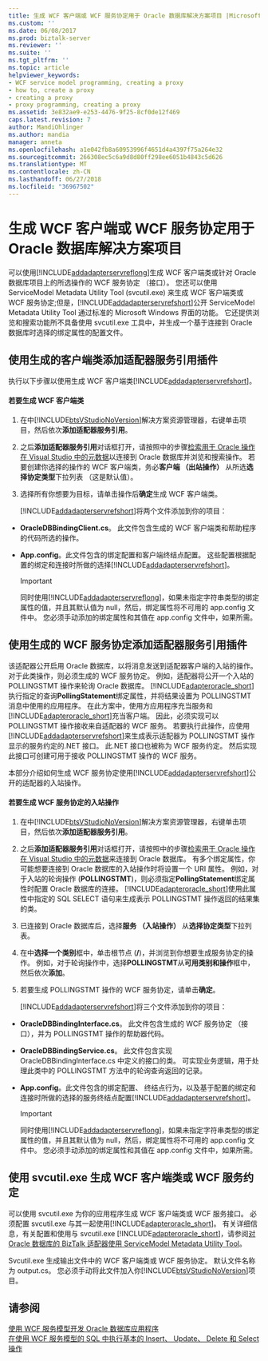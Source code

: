 ```yaml
---
title: 生成 WCF 客户端或 WCF 服务协定用于 Oracle 数据库解决方案项目 |Microsoft Docs
ms.custom: ''
ms.date: 06/08/2017
ms.prod: biztalk-server
ms.reviewer: ''
ms.suite: ''
ms.tgt_pltfrm: ''
ms.topic: article
helpviewer_keywords:
- WCF service model programming, creating a proxy
- how to, create a proxy
- creating a proxy
- proxy programming, creating a proxy
ms.assetid: 3e832ae9-e253-4476-9f25-8cf0de12f469
caps.latest.revision: 7
author: MandiOhlinger
ms.author: mandia
manager: anneta
ms.openlocfilehash: a1e042fb8a60953996f4651d4a4397f75a264e32
ms.sourcegitcommit: 266308ec5c6a9d8d80ff298ee6051b4843c5d626
ms.translationtype: MT
ms.contentlocale: zh-CN
ms.lasthandoff: 06/27/2018
ms.locfileid: "36967502"
---
```

# <a name="generate-a-wcf-client-or-a-wcf-service-contract-for-oracle-database-solution-artifacts"></a>生成 WCF 客户端或 WCF 服务协定用于 Oracle 数据库解决方案项目
可以使用[!INCLUDE[addadapterservreflong](../../includes/addadapterservreflong-md.md)]生成 WCF 客户端类或针对 Oracle 数据库项目上的所选操作的 WCF 服务协定 （接口）。 您还可以使用 ServiceModel Metadata Utility Tool (svcutil.exe) 来生成 WCF 客户端类或 WCF 服务协定;但是，[!INCLUDE[addadapterservrefshort](../../includes/addadapterservrefshort-md.md)]公开 ServiceModel Metadata Utility Tool 通过标准的 Microsoft Windows 界面的功能。 它还提供浏览和搜索功能所不具备使用 svcutil.exe 工具中，并生成一个基于连接到 Oracle 数据库时选择的绑定属性的配置文件。  
  
## <a name="generating-a-client-class-by-using-the-add-adapter-service-reference-plug-in"></a>使用生成的客户端类添加适配器服务引用插件  
 执行以下步骤以使用生成 WCF 客户端类[!INCLUDE[addadapterservrefshort](../../includes/addadapterservrefshort-md.md)]。  
  
#### <a name="to-generate-a-wcf-client-class"></a>若要生成 WCF 客户端类  
  
1. 在中[!INCLUDE[btsVStudioNoVersion](../../includes/btsvstudionoversion-md.md)]解决方案资源管理器，右键单击项目，然后依次**添加适配器服务引用**。  
  
2. 之后**添加适配器服务引用**对话框打开，请按照中的步骤[检索用于 Oracle 操作在 Visual Studio 中的元数据](../../adapters-and-accelerators/adapter-oracle-database/get-metadata-for-oracle-database-operations-in-visual-studio.md)以连接到 Oracle 数据库并浏览和搜索操作。 若要创建你选择的操作的 WCF 客户端类，务必**客户端 （出站操作）** 从所选**选择协定类型**下拉列表 （这是默认值）。  
  
3. 选择所有你想要为目标，请单击操作后**确定**生成 WCF 客户端类。  
  
   [!INCLUDE[addadapterservrefshort](../../includes/addadapterservrefshort-md.md)]将两个文件添加到你的项目：  
  
- **OracleDBBindingClient.cs**。 此文件包含生成的 WCF 客户端类和帮助程序的代码所选的操作。  
  
- **App.config**。此文件包含的绑定配置和客户端终结点配置。 这些配置根据配置的绑定和连接时所做的选择[!INCLUDE[addadapterservrefshort](../../includes/addadapterservrefshort-md.md)]。  
  
  > [!IMPORTANT]
  >  同时使用[!INCLUDE[addadapterservreflong](../../includes/addadapterservreflong-md.md)]，如果未指定字符串类型的绑定属性的值，并且其默认值为 null，然后，绑定属性将不可用的 app.config 文件中。 您必须手动添加的绑定属性和其值在 app.config 文件中，如果所需。  
  
## <a name="generating-a-wcf-service-contract-by-using-the-add-adapter-service-reference-plug-in"></a>使用生成的 WCF 服务协定添加适配器服务引用插件  
 该适配器公开启用 Oracle 数据库，以将消息发送到适配器客户端的入站的操作。 对于此类操作，则必须生成的 WCF 服务协定。 例如，适配器将公开一个入站的 POLLINGSTMT 操作来轮询 Oracle 数据库。 [!INCLUDE[adapteroracle_short](../../includes/adapteroracle-short-md.md)]执行指定的查询**PollingStatement**绑定属性，并将结果设置为 POLLINGSTMT 消息中使用的应用程序。 在此方案中，使用方应用程序充当服务和[!INCLUDE[adapteroracle_short](../../includes/adapteroracle-short-md.md)]充当客户端。 因此，必须实现可以 POLLINGSTMT 操作接收来自适配器的 WCF 服务。 若要执行此操作，应使用[!INCLUDE[addadapterservrefshort](../../includes/addadapterservrefshort-md.md)]来生成表示适配器为 POLLINGSTMT 操作显示的服务约定的.NET 接口。 此.NET 接口也被称为 WCF 服务约定。 然后实现此接口可创建可用于接收 POLLINGSTMT 操作的 WCF 服务。  
  
 本部分介绍如何生成 WCF 服务协定使用[!INCLUDE[addadapterservrefshort](../../includes/addadapterservrefshort-md.md)]公开的适配器的入站操作。  
  
#### <a name="to-generate-a-wcf-service-contract-for-inbound-operations"></a>若要生成 WCF 服务协定的入站操作  
  
1. 在中[!INCLUDE[btsVStudioNoVersion](../../includes/btsvstudionoversion-md.md)]解决方案资源管理器，右键单击项目，然后依次**添加适配器服务引用**。  
  
2. 之后**添加适配器服务引用**对话框打开，请按照中的步骤[检索用于 Oracle 操作在 Visual Studio 中的元数据](../../adapters-and-accelerators/adapter-oracle-database/get-metadata-for-oracle-database-operations-in-visual-studio.md)来连接到 Oracle 数据库。 有多个绑定属性，你可能想要连接到 Oracle 数据库的入站操作时将设置一个 URI 属性。 例如，对于入站的轮询操作 (**POLLINGSTMT**)，则必须指定**PollingStatement**绑定属性时配置 Oracle 数据库的连接。 [!INCLUDE[adapteroracle_short](../../includes/adapteroracle-short-md.md)]使用此属性中指定的 SQL SELECT 语句来生成表示 POLLINGSTMT 操作返回的结果集的类。  
  
3. 已连接到 Oracle 数据库后，选择**服务 （入站操作）** 从**选择协定类型**下拉列表。  
  
4. 在中**选择一个类别**框中，单击根节点 (**/**)，并浏览到你想要生成服务协定的操作。 例如，对于轮询操作中，选择**POLLINGSTMT**从**可用类别和操作**框中，然后依次**添加**。  
  
5. 若要生成 POLLINGSTMT 操作的 WCF 服务协定，请单击**确定**。  
  
   [!INCLUDE[addadapterservrefshort](../../includes/addadapterservrefshort-md.md)]将三个文件添加到你的项目：  
  
- **OracleDBBindingInterface.cs**。 此文件包含生成的 WCF 服务协定 （接口），并为 POLLINGSTMT 操作的帮助器代码。  
  
- **OracleDBBindingService.cs**。 此文件包含实现 OracleDBBindingInterface.cs 中定义的接口的类。 可实现业务逻辑，用于处理此类中的 POLLINGSTMT 方法中的轮询查询返回的记录。  
  
- **App.config**。此文件包含的绑定配置、 终结点行为，以及基于配置的绑定和连接时所做的选择的服务终结点配置[!INCLUDE[addadapterservrefshort](../../includes/addadapterservrefshort-md.md)]。  
  
  > [!IMPORTANT]
  >  同时使用[!INCLUDE[addadapterservreflong](../../includes/addadapterservreflong-md.md)]，如果未指定字符串类型的绑定属性的值，并且其默认值为 null，然后，绑定属性将不可用的 app.config 文件中。 您必须手动添加的绑定属性和其值在 app.config 文件中，如果所需。  
  
## <a name="using-svcutilexe-to-generate-a-wcf-client-class-or-a-wcf-service-contract"></a>使用 svcutil.exe 生成 WCF 客户端类或 WCF 服务约定  
 可以使用 svcutil.exe 为你的应用程序生成 WCF 客户端类或 WCF 服务接口。 必须配置 svcutil.exe 与其一起使用[!INCLUDE[adapteroracle_short](../../includes/adapteroracle-short-md.md)]。 有关详细信息，有关配置和使用与 svcutil.exe [!INCLUDE[adapteroracle_short](../../includes/adapteroracle-short-md.md)]，请参阅[对 Oracle 数据库的 BizTalk 适配器使用 ServiceModel Metadata Utility Tool](../../adapters-and-accelerators/adapter-oracle-database/use-the-servicemodel-metadata-utility-with-the-oracle-db-adapter-in-biztalk.md)。  
  
 Svcutil.exe 生成输出文件中的 WCF 客户端类或 WCF 服务协定。 默认文件名称为 output.cs。 您必须手动将此文件加入你[!INCLUDE[btsVStudioNoVersion](../../includes/btsvstudionoversion-md.md)]项目。  
  
## <a name="see-also"></a>请参阅  
 [使用 WCF 服务模型开发 Oracle 数据库应用程序](../../adapters-and-accelerators/adapter-oracle-database/develop-oracle-database-applications-using-the-wcf-service-model.md)   
 [在使用 WCF 服务模型的 SQL 中执行基本的 Insert、 Update、 Delete 和 Select 操作](../../adapters-and-accelerators/adapter-sql/insert-update-delete-or-select-operations-in-sql-using-the-wcf-service-model.md)